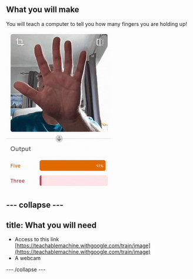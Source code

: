## What you will make

You will teach a computer to tell you how many fingers you are holding up!

![A hand is held up to a web camera. It alternates betweeen holding up five fingers and three fingers. In the output panel underneath the video, the confidence is displayed as to whether five or three fingers are being shown.](images/five_or_three.gif)

--- collapse ---
---
title: What you will need
---

- Access to this link
[https://teachablemachine.withgoogle.com/train/image](https://teachablemachine.withgoogle.com/train/image)
- A webcam

--- /collapse ---